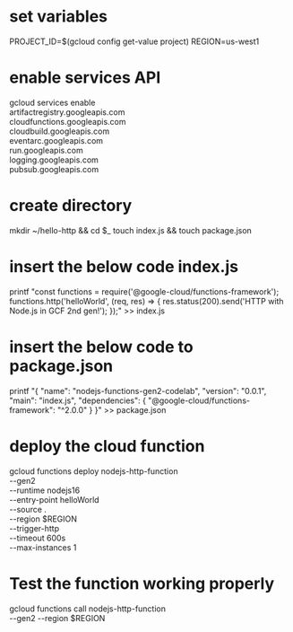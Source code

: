 # set variables

PROJECT_ID=$(gcloud config get-value project)
REGION=us-west1

# enable services API

gcloud services enable \
  artifactregistry.googleapis.com \
  cloudfunctions.googleapis.com \
  cloudbuild.googleapis.com \
  eventarc.googleapis.com \
  run.googleapis.com \
  logging.googleapis.com \
  pubsub.googleapis.com
  
# create directory  
  
mkdir ~/hello-http && cd $_
touch index.js && touch package.json

# insert the below code index.js

printf "const functions = require('@google-cloud/functions-framework');
functions.http('helloWorld', (req, res) => {
  res.status(200).send('HTTP with Node.js in GCF 2nd gen!');
});" >> index.js

# insert the below code to package.json

printf "{
  "name": "nodejs-functions-gen2-codelab",
  "version": "0.0.1",
  "main": "index.js",
  "dependencies": {
    "@google-cloud/functions-framework": "^2.0.0"
  }
}" >> package.json


# deploy the cloud function

gcloud functions deploy nodejs-http-function \
  --gen2 \
  --runtime nodejs16 \
  --entry-point helloWorld \
  --source . \
  --region $REGION \
  --trigger-http \
  --timeout 600s \
  --max-instances 1
  
  
# Test the function working properly 

gcloud functions call nodejs-http-function \
  --gen2 --region $REGION
